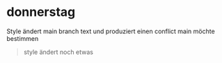

# donnerstag
Style ändert main branch text und produziert einen conflict
main möchte bestimmen

> style ändert noch etwas




